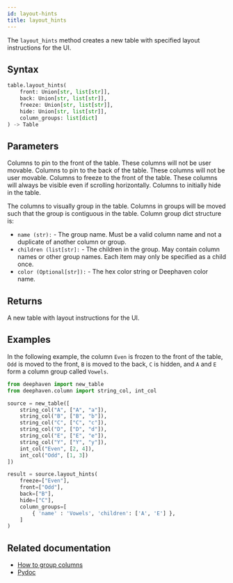 ```yaml
---
id: layout-hints
title: layout_hints
---
```


The `layout_hints` method creates a new table with specified layout instructions for the UI.

## Syntax

```python syntax
table.layout_hints(
    front: Union[str, list[str]],
    back: Union[str, list[str]],
    freeze: Union[str, list[str]],
    hide: Union[str, list[str]],
    column_groups: list[dict]
) -> Table
```

## Parameters

<ParamTable>
<Param name="front" type="Union[str, list[str]]">
Columns to pin to the front of the table. These columns will not be user movable.
</Param>
<Param name="back" type="Union[str, list[str]]">
Columns to pin to the back of the table. These columns will not be user movable.
</Param>
<Param name="freeze" type="Union[str, list[str]]">
Columns to freeze to the front of the table. These columns will always be visible even if scrolling horizontally.
</Param>
<Param name="hide" type="Union[str, list[str]]">
Columns to initially hide in the table.
</Param>
<Param name="column_groups" type="list[dict]">

The columns to visually group in the table. Columns in groups will be moved such that the group is contiguous in the table. Column group dict structure is:

- `name (str):` - The group name. Must be a valid column name and not a duplicate of another column or group.
- `children (list[str]:` - The children in the group. May contain column names or other group names. Each item may only be specified as a child once.
- `color (Optional[str]):` - The hex color string or Deephaven color name.

</Param>
</ParamTable>

## Returns

A new table with layout instructions for the UI.

## Examples

In the following example, the column `Even` is frozen to the front of the table, `Odd` is moved to the front, `B` is moved to the back, `C` is hidden, and `A` and `E` form a column group called `Vowels`.

```python order=source,result default=result
from deephaven import new_table
from deephaven.column import string_col, int_col

source = new_table([
    string_col("A", ["A", "a"]),
    string_col("B", ["B", "b"]),
    string_col("C", ["C", "c"]),
    string_col("D", ["D", "d"]),
    string_col("E", ["E", "e"]),
    string_col("Y", ["Y", "y"]),
    int_col("Even", [2, 4]),
    int_col("Odd", [1, 3])
])

result = source.layout_hints(
    freeze=["Even"],
    front=["Odd"],
    back=["B"],
    hide=["C"],
    column_groups=[
        { 'name' : 'Vowels', 'children': ['A', 'E'] },
    ]
)
```

## Related documentation

- [How to group columns](../../../how-to-guides/column-groups.md)
- [Pydoc](https://deephaven.io/core/pydoc/code/deephaven.table.html#deephaven.table.Table.layout_hints)
